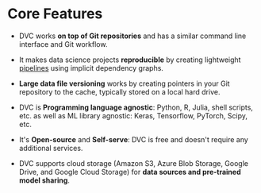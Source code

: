 # Core Features

- DVC works **on top of Git repositories** and has a similar command line
  interface and Git workflow.

- It makes data science projects **reproducible** by creating lightweight
  [pipelines](/doc/command-reference/pipeline) using implicit dependency graphs.

- **Large data file versioning** works by creating pointers in your Git
  repository to the <abbr>cache</abbr>, typically stored on a local hard drive.

- DVC is **Programming language agnostic**: Python, R, Julia, shell scripts,
  etc. as well as ML library agnostic: Keras, Tensorflow, PyTorch, Scipy, etc.

- It's **Open-source** and **Self-serve**: DVC is free and doesn't require any
  additional services.

- DVC supports cloud storage (Amazon S3, Azure Blob Storage, Google Drive, and
  Google Cloud Storage) for **data sources and pre-trained model sharing**.
